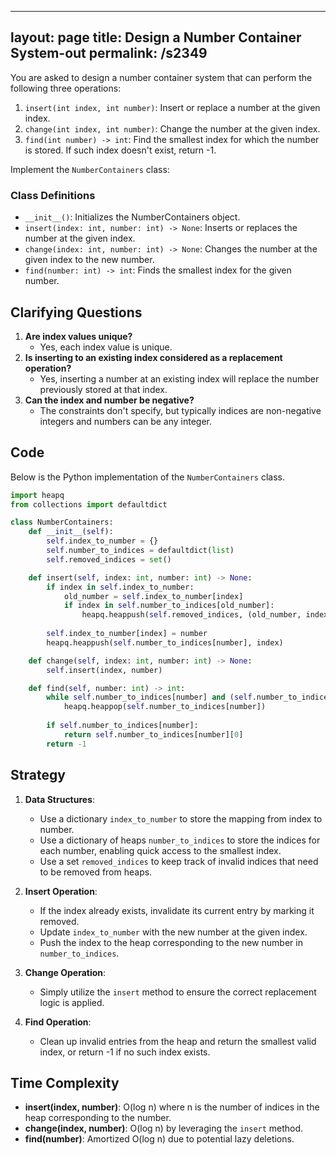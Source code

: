 
---
layout: page
title:  Design a Number Container System-out
permalink: /s2349
---

You are asked to design a number container system that can perform the following three operations:

1. `insert(int index, int number)`: Insert or replace a number at the given index.
2. `change(int index, int number)`: Change the number at the given index.
3. `find(int number) -> int`: Find the smallest index for which the number is stored. If such index doesn't exist, return -1.

Implement the `NumberContainers` class:

### Class Definitions
- `__init__()`: Initializes the NumberContainers object.
- `insert(index: int, number: int) -> None`: Inserts or replaces the number at the given index.
- `change(index: int, number: int) -> None`: Changes the number at the given index to the new number.
- `find(number: int) -> int`: Finds the smallest index for the given number.

## Clarifying Questions

1. **Are index values unique?**
   - Yes, each index value is unique.
2. **Is inserting to an existing index considered as a replacement operation?**
   - Yes, inserting a number at an existing index will replace the number previously stored at that index.
3. **Can the index and number be negative?**
   - The constraints don't specify, but typically indices are non-negative integers and numbers can be any integer.

## Code

Below is the Python implementation of the `NumberContainers` class.

```python
import heapq
from collections import defaultdict

class NumberContainers:
    def __init__(self):
        self.index_to_number = {}
        self.number_to_indices = defaultdict(list)
        self.removed_indices = set()

    def insert(self, index: int, number: int) -> None:
        if index in self.index_to_number:
            old_number = self.index_to_number[index]
            if index in self.number_to_indices[old_number]:
                heapq.heappush(self.removed_indices, (old_number, index))
        
        self.index_to_number[index] = number
        heapq.heappush(self.number_to_indices[number], index)

    def change(self, index: int, number: int) -> None:
        self.insert(index, number)

    def find(self, number: int) -> int:
        while self.number_to_indices[number] and (self.number_to_indices[number][0] not in self.index_to_number or self.index_to_number[self.number_to_indices[number][0]] != number):
            heapq.heappop(self.number_to_indices[number])
        
        if self.number_to_indices[number]:
            return self.number_to_indices[number][0]
        return -1
```

## Strategy

1. **Data Structures**:
    - Use a dictionary `index_to_number` to store the mapping from index to number.
    - Use a dictionary of heaps `number_to_indices` to store the indices for each number, enabling quick access to the smallest index.
    - Use a set `removed_indices` to keep track of invalid indices that need to be removed from heaps.

2. **Insert Operation**:
    - If the index already exists, invalidate its current entry by marking it removed.
    - Update `index_to_number` with the new number at the given index.
    - Push the index to the heap corresponding to the new number in `number_to_indices`.

3. **Change Operation**:
    - Simply utilize the `insert` method to ensure the correct replacement logic is applied.

4. **Find Operation**:
    - Clean up invalid entries from the heap and return the smallest valid index, or return -1 if no such index exists.

## Time Complexity

- **insert(index, number)**: O(log n) where n is the number of indices in the heap corresponding to the number.
- **change(index, number)**: O(log n) by leveraging the `insert` method.
- **find(number)**: Amortized O(log n) due to potential lazy deletions.